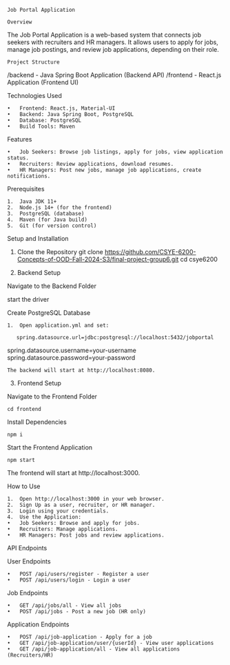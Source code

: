 `Job Portal Application`

`Overview`

The Job Portal Application is a web-based system that connects job seekers with recruiters and HR managers. It allows users to apply for jobs, manage job postings, and review job applications, depending on their role.

`Project Structure`

/backend          - Java Spring Boot Application (Backend API)
/frontend         - React.js Application (Frontend UI)

Technologies Used

	•	Frontend: React.js, Material-UI
	•	Backend: Java Spring Boot, PostgreSQL
	•	Database: PostgreSQL
	•	Build Tools: Maven

Features

	•	Job Seekers: Browse job listings, apply for jobs, view application status.
	•	Recruiters: Review applications, download resumes.
	•	HR Managers: Post new jobs, manage job applications, create notifications.


Prerequisites

	1.	Java JDK 11+
	2.	Node.js 14+ (for the frontend)
	3.	PostgreSQL (database)
	4.	Maven (for Java build)
	5.	Git (for version control)

Setup and Installation

1. Clone the Repository
   git clone https://github.com/CSYE-6200-Concepts-of-OOD-Fall-2024-S3/final-project-group6.git
   cd csye6200

2. Backend Setup

Navigate to the Backend Folder

start the driver


Create PostgreSQL Database

	1.	Open application.yml and set:

       spring.datasource.url=jdbc:postgresql://localhost:5432/jobportal
spring.datasource.username=your-username
spring.datasource.password=your-password

    The backend will start at http://localhost:8080.
3. Frontend Setup

Navigate to the Frontend Folder

`cd frontend`

Install Dependencies

`npm i`

Start the Frontend Application

`npm start`

The frontend will start at http://localhost:3000.

How to Use

	1.	Open http://localhost:3000 in your web browser.
	2.	Sign Up as a user, recruiter, or HR manager.
	3.	Login using your credentials.
	4.	Use the Application:
	•	Job Seekers: Browse and apply for jobs.
	•	Recruiters: Manage applications.
	•	HR Managers: Post jobs and review applications.

API Endpoints

User Endpoints

	•	POST /api/users/register - Register a user
	•	POST /api/users/login - Login a user

Job Endpoints

	•	GET /api/jobs/all - View all jobs
	•	POST /api/jobs - Post a new job (HR only)

Application Endpoints

	•	POST /api/job-application - Apply for a job
	•	GET /api/job-application/user/{userId} - View user applications
	•	GET /api/job-application/all - View all applications (Recruiters/HR)





